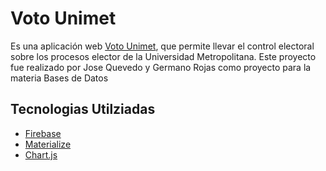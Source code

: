 # Voto Unimet
Es una aplicación web [Voto Unimet](https://votounimet.firebaseapp.com/), que permite llevar el control electoral sobre los procesos elector de la Universidad Metropolitana. Este proyecto fue realizado por Jose Quevedo y Germano Rojas como proyecto para la materia
Bases de Datos

## Tecnologias Utilziadas
* [Firebase](https://firebase.com) 
* [Materialize](https://materializecss.com) 
* [Chart.js](https://google.com/?q=chart.js)
